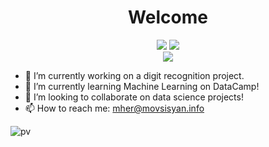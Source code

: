 <div align="center">
<h1 text-alight="center">Welcome</h1>
</div>
<div align="center">
  <img src="https://github-readme-stats.vercel.app/api/top-langs/?username=MovsisyanM&layout=compact&theme=dark&langs_count=10"></img>
  <img src="https://github-readme-stats.vercel.app/api?username=MovsisyanM&theme=dark&hide=prs,issues,contribs&line_height=32"></img>
</div>

<div align="center">
  <img src="https://github-readme-stats.vercel.app/api/wakatime?username=Movsisyan&theme=dark&layout=compact"></img>
</div>
 
  


- 🔭 I’m currently working on a digit recognition project.
- 🌱 I’m currently learning Machine Learning on DataCamp!
- 👯 I’m looking to collaborate on data science projects!
- 📫 How to reach me: mher@movsisyan.info
  
  
![pv](https://pageview.vercel.app/?github_user=MovsisyanM)
